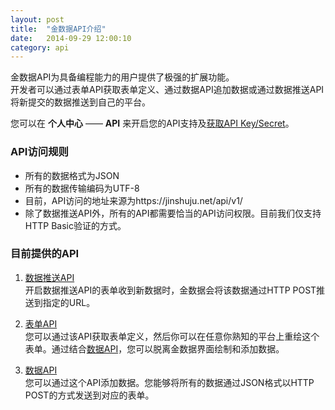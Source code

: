 ```yaml
---
layout: post
title:  "金数据API介绍"
date:   2014-09-29 12:00:10
category: api
---
```


金数据API为具备编程能力的用户提供了极强的扩展功能。  
开发者可以通过表单API获取表单定义、通过数据API追加数据或通过数据推送API将新提交的数据推送到自己的平台。

您可以在 **个人中心** —— **API** 来开启您的API支持及[获取API Key/Secret](api-auth.html)。

### API访问规则

* 所有的数据格式为JSON
* 所有的数据传输编码为UTF-8
* 目前，API访问的地址来源为https://jinshuju.net/api/v1/
* 除了数据推送API外，所有的API都需要恰当的API访问权限。目前我们仅支持HTTP Basic验证的方式。

### 目前提供的API

1. [数据推送API](http-push.html)  
	开启数据推送API的表单收到新数据时，金数据会将该数据通过HTTP POST推送到指定的URL。

2. [表单API](form-api.html)  
	您可以通过该API获取表单定义，然后你可以在任意你熟知的平台上重绘这个表单。通过结合[数据API](entry-api.html)，您可以脱离金数据界面绘制和添加数据。
	
3. [数据API](entry-api.html)  
	您可以通过这个API添加数据。您能够将所有的数据通过JSON格式以HTTP POST的方式发送到对应的表单。
